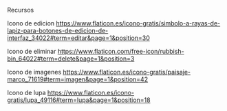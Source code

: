Recursos

Icono de edicion
https://www.flaticon.es/icono-gratis/simbolo-a-rayas-de-lapiz-para-botones-de-edicion-de-interfaz_34022#term=editar&page=1&position=30

Icono de eliminar
https://www.flaticon.com/free-icon/rubbish-bin_64022#term=delete&page=1&position=3

Icono de imagenes
https://www.flaticon.es/icono-gratis/paisaje-marco_71619#term=imagen&page=1&position=42

Icono de lupa
https://www.flaticon.es/icono-gratis/lupa_49116#term=lupa&page=1&position=18